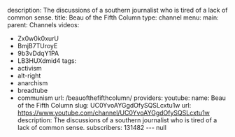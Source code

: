 description: The discussions of a southern journalist who is tired of a lack of common
  sense.
title: Beau of the Fifth Column
type: channel
menu:
  main:
    parent: Channels
videos:
- Zx0w0k0xurU
- BmjB7TUroyE
- 9b3vDdqY1PA
- LB3HUXdmid4
tags:
- activism
- alt-right
- anarchism
- breadtube
- communism
url: /beauofthefifthcolumn/
providers:
  youtube:
    name: Beau of the Fifth Column
    slug: UC0YvoAYGgdOfySQSLcxtu1w
    url: https://www.youtube.com/channel/UC0YvoAYGgdOfySQSLcxtu1w
    description: The discussions of a southern journalist who is tired of a lack of
      common sense.
    subscribers: 131482
--- null
